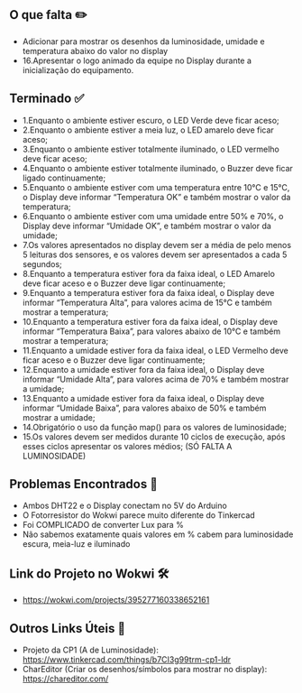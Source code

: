 ## O que falta ✏️

- Adicionar para mostrar os desenhos da luminosidade, umidade e temperatura abaixo do valor no display
- 16.Apresentar o logo animado da equipe no Display durante a inicialização do equipamento.


## Terminado ✅

- 1.Enquanto o ambiente estiver escuro, o LED Verde deve ficar aceso;
- 2.Enquanto o ambiente estiver a meia luz, o LED amarelo deve ficar aceso;
- 3.Enquanto o ambiente estiver totalmente iluminado, o LED vermelho deve ficar aceso;
- 4.Enquanto o ambiente estiver totalmente iluminado, o Buzzer deve ficar ligado 
continuamente;
- 5.Enquanto o ambiente estiver com uma temperatura entre 10°C e 15°C, o Display deve 
informar “Temperatura OK” e também mostrar o valor da temperatura;
- 6.Enquanto o ambiente estiver com uma umidade entre 50% e 70%, o Display deve 
informar “Umidade OK”, e também mostrar o valor da umidade;
- 7.Os valores apresentados no display devem ser a média de pelo menos 5 leituras dos 
sensores, e os valores devem ser apresentados a cada 5 segundos;
- 8.Enquanto a temperatura estiver fora da faixa ideal, o LED Amarelo deve ficar aceso e o 
Buzzer deve ligar continuamente;
- 9.Enquanto a temperatura estiver fora da faixa ideal, o Display deve informar “Temperatura
Alta”, para valores acima de 15°C e também mostrar a temperatura;
- 10.Enquanto a temperatura estiver fora da faixa ideal, o Display deve informar “Temperatura
Baixa”, para valores abaixo de 10°C e também mostrar a temperatura;
- 11.Enquanto a umidade estiver fora da faixa ideal, o LED Vermelho deve ficar aceso e o
Buzzer deve ligar continuamente;
- 12.Enquanto a umidade estiver fora da faixa ideal, o Display deve informar “Umidade Alta”, 
para valores acima de 70% e também mostrar a umidade;
- 13.Enquanto a umidade estiver fora da faixa ideal, o Display deve informar “Umidade Baixa”, 
para valores abaixo de 50% e também mostrar a umidade;
- 14.Obrigatório o uso da função map() para os valores de luminosidade;
- 15.Os valores devem ser medidos durante 10 ciclos de execução, após esses ciclos 
apresentar os valores médios; (SÓ FALTA A LUMINOSIDADE)


## Problemas Encontrados 🤔
- Ambos DHT22 e o Display conectam no 5V do Arduino
- O Fotorresistor do Wokwi parece muito diferente do Tinkercad
- Foi COMPLICADO de converter Lux para %
- Não sabemos exatamente quais valores em % cabem para luminosidade escura, meia-luz e iluminado


## Link do Projeto no Wokwi 🛠️
- https://wokwi.com/projects/395277160338652161

  
## Outros Links Úteis 🔗
- Projeto da CP1 (A de Luminosidade): https://www.tinkercad.com/things/b7CI3g99trm-cp1-ldr
- CharEditor (Criar os desenhos/símbolos para mostrar no display): https://chareditor.com/
